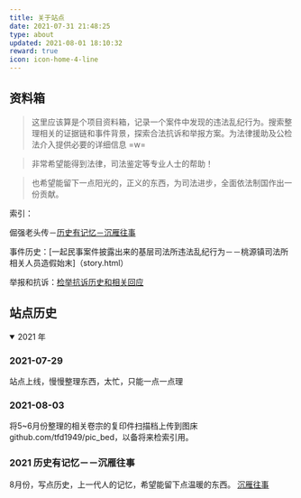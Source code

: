 ```yaml
---
title: 关于站点
date: 2021-07-31 21:48:25
type: about
updated: 2021-08-01 18:10:32
reward: true
icon: icon-home-4-line
---
```


## 资料箱

> 这里应该算是个项目资料箱，记录一个案件中发现的违法乱纪行为。搜索整理相关的证据链和事件背景，探索合法抗诉和举报方案。为法律援助及公检法介入提供必要的详细信息 =w=

<div class="danger">

> 非常希望能得到法律，司法鉴定等专业人士的帮助！

</div>

> 也希望能留下一点阳光的，正义的东西，为司法进步，全面依法制国作出一份贡献。

索引：

倔强老头传－[历史有记忆－沉雁往事](history.html)

事件历史：[一起民事案件披露出来的基层司法所违法乱纪行为－－桃源镇司法所相关人员造假始末]（story.html）

举报和抗诉：[检举抗诉历史和相关回应](impeach.html)





## 站点历史

<details open>
<summary>2021 年</summary>

### 2021-07-29

站点上线，慢慢整理东西，太忙，只能一点一点理


### 2021-08-03

将5~6月份整理的相关卷宗的复印件扫描档上传到图床 github.com/tfd1949/pic_bed，以备将来检索引用。

### 2021 历史有记忆－－沉雁往事
8月份，写点历史，上一代人的记忆，希望能留下点温暖的东西。
[沉雁往事](history.html)
